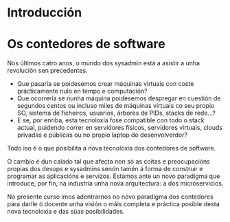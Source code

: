 # Introducción

# Os contedores de software

Nos últimos catro anos, o mundo dos sysadmin está a asistir a unha revolución sen precedentes.
- Que pasaría se poidesemos crear máquinas virtuais con coste prácticamente nulo en tempo e computación?
- Que ocorrería se nunha máquina poidesemos despregar en cuestión de segundos centos ou incluso miles de máquinas virtuais co seu propio SO, sistema de ficheiros, usuarios, árbores de PIDs, stacks de rede...?
- E se, por enriba, esta tecnoloxía fose compatible con todo o stack actual, puidendo correr en servidores físicos, servidores virtuais, clouds privadas e públicas ou no propio laptop do desenvolverdor?

Todo iso é o que posibilita a nova tecnoloxía dos contedores de software. 

O cambio é dun calado tal que afecta non só as coitas e preocupacións propias dos devops e sysadmins senón tamén á forma de construir e programar as aplicacións e servizos. Estamos ante un novo paradigma que introduce, por fin, na industria unha nova arquitectura: a dos microservicios.

No presente curso imos adentrarnos no novo paradigma dos contedores para darlle ó docente unha visión o máis completa e práctica posible desta nova tecnoloxía e das súas posibilidades. 

